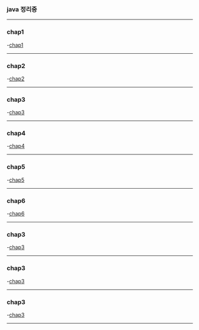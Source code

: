 ### java 정리중
***
### chap1
-[chap1](https://github.com/max0901/metajava/blob/master/src/main/java/com/todo/chap1.md)
***
### chap2
-[chap2](https://github.com/max0901/metajava/blob/master/src/main/java/com/todo/chap2.md)
***
### chap3
-[chap3]()
***
### chap4
-[chap4]()
***
### chap5
-[chap5]()
***
### chap6
-[chap6]()
***
### chap3
-[chap3]()
***
### chap3
-[chap3]()
***
### chap3
-[chap3]()
***
